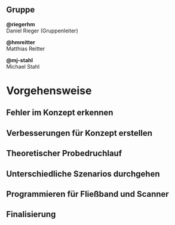 ## Gruppe
**@riegerhm**\
Daniel Rieger (Gruppenleiter)

**@hmreitter**\
Matthias Reitter

**@mj-stahl**\
Michael Stahl

# Vorgehensweise
## Fehler im Konzept erkennen
## Verbesserungen für Konzept erstellen
## Theoretischer Probedruchlauf
## Unterschiedliche Szenarios durchgehen
## Programmieren für Fließband und Scanner
## Finalisierung
